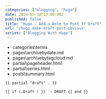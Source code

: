 ```yaml
---
categories: ["blogging", "hugo"]
date: 2024-03-10T13:00:00Z
published: false
title: "Hugo - Add a Note to Post If Draft"
url: '/hugo-make-draft-post-obvious'
series: ['Blogging With Hugo']
---
```



* categories\terms
* pages\archivebydate.md
* pages\archivebytagcloud.md
* partial\pageheader.html
* partial\series.html
* posts\summary.html

```go-html-template
{{ partial "draft" . }}
```

```go-html-template
{{ if (.Draft ) }}  - DRAFT {{ end }}
```
